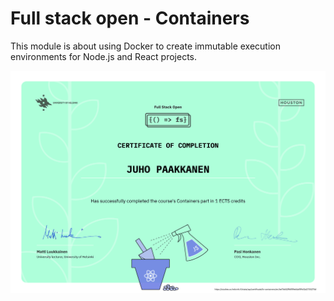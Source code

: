 # Full stack open - Containers

This module is about using Docker to create immutable execution environments for Node.js and React projects.

![Screenshot](certificate-containers.png)
